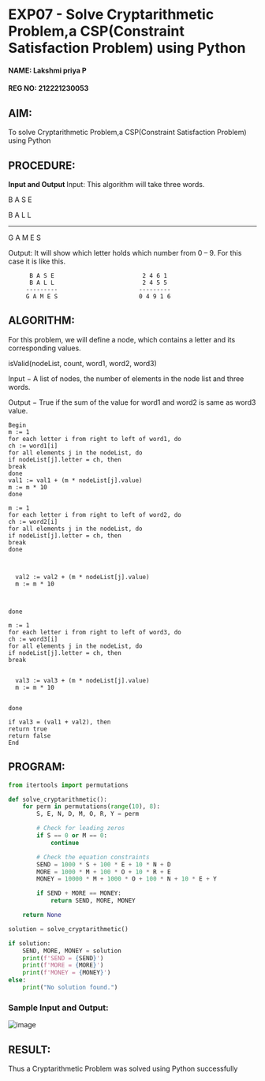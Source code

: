 # EXP07 - Solve Cryptarithmetic Problem,a CSP(Constraint Satisfaction Problem) using Python

#### NAME: Lakshmi priya P
#### REG NO: 212221230053

## AIM:
To solve Cryptarithmetic Problem,a CSP(Constraint Satisfaction Problem) using Python

## PROCEDURE:

<b> Input and Output </b> 
Input: This algorithm will take three words.

B A S E

B A L L

----------

G A M E S

Output: It will show which letter holds which number from 0 – 9. For this case it is like this.


          B A S E                         2 4 6 1
          B A L L                         2 4 5 5
         ---------                       ---------
         G A M E S                       0 4 9 1 6

## ALGORITHM:
For this problem, we will define a node, which contains a letter and its corresponding values.

isValid(nodeList, count, word1, word2, word3)

Input − A list of nodes, the number of elements in the node list and three words.

Output − True if the sum of the value for word1 and word2 is same as word3 value.

```
Begin
m := 1
for each letter i from right to left of word1, do
ch := word1[i]
for all elements j in the nodeList, do
if nodeList[j].letter = ch, then
break
done
val1 := val1 + (m * nodeList[j].value)
m := m * 10
done

m := 1
for each letter i from right to left of word2, do
ch := word2[i]
for all elements j in the nodeList, do
if nodeList[j].letter = ch, then
break
done



  val2 := val2 + (m * nodeList[j].value)
  m := m * 10



done

m := 1
for each letter i from right to left of word3, do
ch := word3[i]
for all elements j in the nodeList, do
if nodeList[j].letter = ch, then
break


  val3 := val3 + (m * nodeList[j].value)
  m := m * 10


done

if val3 = (val1 + val2), then
return true
return false
End
```


## PROGRAM:
```python
from itertools import permutations

def solve_cryptarithmetic():
    for perm in permutations(range(10), 8):
        S, E, N, D, M, O, R, Y = perm

        # Check for leading zeros
        if S == 0 or M == 0:
            continue

        # Check the equation constraints
        SEND = 1000 * S + 100 * E + 10 * N + D
        MORE = 1000 * M + 100 * O + 10 * R + E
        MONEY = 10000 * M + 1000 * O + 100 * N + 10 * E + Y

        if SEND + MORE == MONEY:
            return SEND, MORE, MONEY

    return None

solution = solve_cryptarithmetic()

if solution:
    SEND, MORE, MONEY = solution
    print(f'SEND = {SEND}')
    print(f'MORE = {MORE}')
    print(f'MONEY = {MONEY}')
else:
    print("No solution found.")
```

### Sample Input and Output:
![image](https://github.com/Aashima02/AI07-Solve-Cryptarithmetic-Problem-a-CSP-Constraint-Satisfaction-Problem-using-Python/assets/93427086/0136aad2-b3d4-4105-a96f-c85db8675c09)



## RESULT:
Thus a Cryptarithmetic Problem was solved using Python successfully
